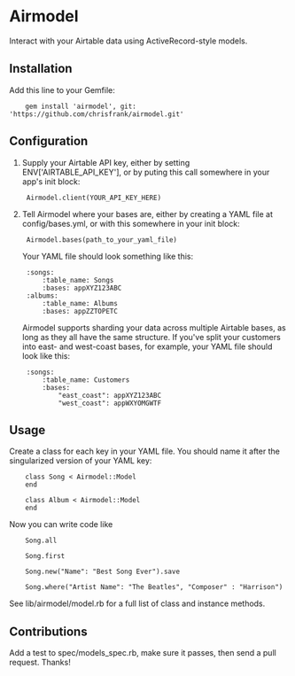 Airmodel
===========

Interact with your Airtable data using ActiveRecord-style models.

Installation
----------------

Add this line to your Gemfile:

		gem install 'airmodel', git: 'https://github.com/chrisfrank/airmodel.git'

Configuration
----------------
1. Supply your Airtable API key, either by setting ENV['AIRTABLE_API_KEY'], or
by puting this call somewhere in your app's init block:

		Airmodel.client(YOUR_API_KEY_HERE)

2. Tell Airmodel where your bases are, either by creating a YAML file at
config/bases.yml, or with this somewhere in your init block:

		Airmodel.bases(path_to_your_yaml_file)

	Your YAML file should look something like this:

		:songs:
			:table_name: Songs
			:bases: appXYZ123ABC
		:albums:
			:table_name: Albums
			:bases: appZZTOPETC

	Airmodel supports sharding your data across multiple Airtable bases, as long as
they all have the same structure. If you've split your customers into east- and
west-coast bases, for example, your YAML file should look like this:

		:songs:
			:table_name: Customers
			:bases:
				"east_coast": appXYZ123ABC
				"west_coast": appWXYOMGWTF

Usage
----------------

Create a class for each key in your YAML file. You should name it after the 
singularized version of your YAML key:

		class Song < Airmodel::Model
		end

		class Album < Airmodel::Model
		end

Now you can write code like

		Song.all

		Song.first

		Song.new("Name": "Best Song Ever").save

		Song.where("Artist Name": "The Beatles", "Composer" : "Harrison")

See lib/airmodel/model.rb for a full list of class and instance methods.


Contributions
----------------

Add a test to spec/models_spec.rb, make sure it passes, then send a pull
request. Thanks!




